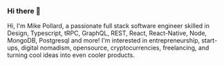 ### Hi there 👋

Hi, I'm Mike Pollard, a passionate full stack software engineer skilled in Design, Typescript, tRPC, GraphQL, REST, React, React-Native, Node, MongoDB, Postgresql and more! I'm interested in entrepreneurship, start-ups, digital nomadism, opensource, cryptocurrencies, freelancing, and turning cool ideas into even cooler products.

<!--
**MJSPollard/MJSPollard** is a ✨ _special_ ✨ repository because its `README.md` (this file) appears on your GitHub profile.

Here are some ideas to get you started:

- 🔭 I’m currently working on ...
- 🌱 I’m currently learning ...
- 👯 I’m looking to collaborate on ...
- 🤔 I’m looking for help with ...
- 💬 Ask me about ...
- 📫 How to reach me: ...
- 😄 Pronouns: ...
- ⚡ Fun fact: ...
-->
